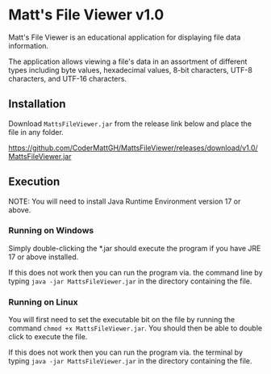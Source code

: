 # Matt's File Viewer v1.0

Matt's File Viewer is an educational application for displaying file data information.  

The application allows viewing a file's data in an assortment of different types including byte values, hexadecimal values, 8-bit characters, UTF-8 characters, and UTF-16 characters.

## Installation

Download `MattsFileViewer.jar` from the release link below and place the file in any folder.

https://github.com/CoderMattGH/MattsFileViewer/releases/download/v1.0/MattsFileViewer.jar

## Execution

NOTE: You will need to install Java Runtime Environment version 17 or above. 

### Running on Windows

Simply double-clicking the *.jar should execute the program if you have JRE 17 or above installed.  

If this does not work then you can run the program via. the command line by typing `java -jar MattsFileViewer.jar` in the directory containing the file.

### Running on Linux

You will first need to set the executable bit on the file by running the command `chmod +x MattsFileViewer.jar`.  You should then be able to double click to execute the file.

If this does not work then you can run the program via. the terminal by typing `java -jar MattsFileViewer.jar` in the directory containing the file.